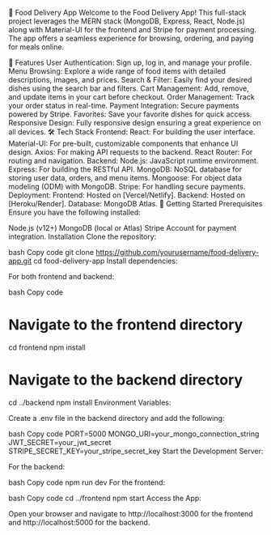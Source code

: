 🍕 Food Delivery App
Welcome to the Food Delivery App! This full-stack project leverages the MERN stack (MongoDB, Express, React, Node.js) along with Material-UI for the frontend and Stripe for payment processing. The app offers a seamless experience for browsing, ordering, and paying for meals online.

📌 Features
User Authentication: Sign up, log in, and manage your profile.
Menu Browsing: Explore a wide range of food items with detailed descriptions, images, and prices.
Search & Filter: Easily find your desired dishes using the search bar and filters.
Cart Management: Add, remove, and update items in your cart before checkout.
Order Management: Track your order status in real-time.
Payment Integration: Secure payments powered by Stripe.
Favorites: Save your favorite dishes for quick access.
Responsive Design: Fully responsive design ensuring a great experience on all devices.
🛠️ Tech Stack
Frontend:
React: For building the user interface.
Material-UI: For pre-built, customizable components that enhance UI design.
Axios: For making API requests to the backend.
React Router: For routing and navigation.
Backend:
Node.js: JavaScript runtime environment.
Express: For building the RESTful API.
MongoDB: NoSQL database for storing user data, orders, and menu items.
Mongoose: For object data modeling (ODM) with MongoDB.
Stripe: For handling secure payments.
Deployment:
Frontend: Hosted on [Vercel/Netlify].
Backend: Hosted on [Heroku/Render].
Database: MongoDB Atlas.
🚀 Getting Started
Prerequisites
Ensure you have the following installed:

Node.js (v12+)
MongoDB (local or Atlas)
Stripe Account for payment integration.
Installation
Clone the repository:

bash
Copy code
git clone https://github.com/yourusername/food-delivery-app.git
cd food-delivery-app
Install dependencies:

For both frontend and backend:

bash
Copy code
# Navigate to the frontend directory
cd frontend
npm install

# Navigate to the backend directory
cd ../backend
npm install
Environment Variables:

Create a .env file in the backend directory and add the following:

bash
Copy code
PORT=5000
MONGO_URI=your_mongo_connection_string
JWT_SECRET=your_jwt_secret
STRIPE_SECRET_KEY=your_stripe_secret_key
Start the Development Server:

For the backend:

bash
Copy code
npm run dev
For the frontend:

bash
Copy code
cd ../frontend
npm start
Access the App:

Open your browser and navigate to http://localhost:3000 for the frontend and http://localhost:5000 for the backend.